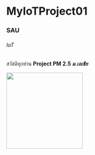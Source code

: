 # MyIoTProject01
### SAU
###### IoT
สวัสดีทุกท่าน
**Project PM 2.5 *ม.เอเชีย***

<img src="https://i.ibb.co/K5QCg0M/fastcall.jpg" width="200">
